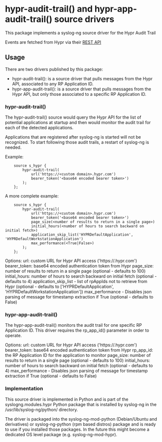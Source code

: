 # hypr-audit-trail() and hypr-app-audit-trail() source drivers

This package implements a syslog-ng source driver for the Hypr Audit Trail

Events are fetched from Hypr via their [REST API](https://apidocs.hypr.com/)

## Usage

There are two drivers published by this package:

  * hypr-audit-trail(): is a source driver that pulls messages from the Hypr
    API, associated to any RP Application ID.
  * hypr-app-audit-trail(): is a source driver that pulls messages from the
    Hypr API, but only those associated to a specific RP Application ID.


### hypr-audit-trail()

The hypr-audit-trail() source would query the Hypr API for the list of
potential applications at startup and then would monitor the audit trail for
each of the detected applications.

Applications that are registered after syslog-ng is started will not be
recognized. To start following those audit trails, a restart of syslog-ng is
needed.

Example:

```
    source s_hypr {
        hypr-audit-trail(
            url('https://<custom domain>.hypr.com')
            bearer_token('<base64 encoded bearer token>')
        );
    };
```

A more complete example:

```
    source s_hypr {
        hypr-audit-trail(
            url('https://<custom domain>.hypr.com')
            bearer_token('<base64 encoded bearer token>')
            page_size(<number of results to return in a single page>)
            initial_hours(<number of hours to search backward on initial fetch>)
            application_skip_list('HYPRDefaultApplication', 'HYPRDefaultWorkstationApplication')
            max_performance(<True|False>)
        );
    };
```


Options:
  url: custom URL for Hypr API access ('https://<custom domain>.hypr.com')
  bearer_token: base64 encoded authentication token from Hypr
  page_size: number of results to return in a single page (optional - defaults to 100)
  initial_hours: number of hours to search backward on initial fetch (optional - defaults to 4)
  application_skip_list - list of rpAppIds not to retrieve from Hypr (optional - defaults to ['HYPRDefaultApplication', 'HYPRDefaultWorkstationApplication'])
  max_performance - Disables json parsing of message for timestamp extraction if True (optional - defaults to False)

### hypr-app-audit-trail()

The hypr-app-audit-trail() monitors the audit trail for one specific RP
Application ID. This driver requires the rp_app_id() parameter in order to
operate.

Options:
  url: custom URL for Hypr API access ('https://<custom domain>.hypr.com')
  bearer_token: base64 encoded authentication token from Hypr
  rp_app_id: the RP Application ID for the application to monitor
  page_size: number of results to return in a single page (optional - defaults to 100)
  initial_hours: number of hours to search backward on initial fetch (optional - defaults to 4)
  max_performance - Disables json parsing of message for timestamp extraction if True (optional - defaults to False)


### Implementation

This source driver is implemented in Python and is part of the
syslogng.modules.hypr Python package that is installed by syslog-ng in the
/usr/lib/syslog-ng/python/ directory.

The driver is packaged into the syslog-ng-mod-python (Debian/Ubuntu and
derivatives) or syslog-ng-python (rpm based distros) package and is ready to
use if you installed those packages. In the future this might become a
dedicated OS level package (e.g. syslog-ng-mod-hypr).
